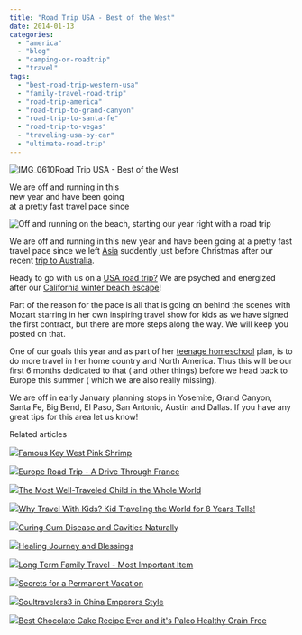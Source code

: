 ```yaml
---
title: "Road Trip USA - Best of the West"
date: 2014-01-13
categories: 
  - "america"
  - "blog"
  - "camping-or-roadtrip"
  - "travel"
tags: 
  - "best-road-trip-western-usa"
  - "family-travel-road-trip"
  - "road-trip-america"
  - "road-trip-to-grand-canyon"
  - "road-trip-to-santa-fe"
  - "road-trip-to-vegas"
  - "traveling-usa-by-car"
  - "ultimate-road-trip"
---
```


![IMG_0610](https://pub-ac94b3f306b24c0dba4238943c97f2e1.r2.dev/6a00e5502a9507883301a3fbc5cb33970b.jpg)Road Trip USA - Best of the West  
  
We are off and running in this  
new year and have been going  
at a pretty fast travel pace since

<!--more-->  
  
![Off and running on the beach, starting our year right with a road trip](https://pub-ac94b3f306b24c0dba4238943c97f2e1.r2.dev/6a00e5502a95078833019b045b0e6e970d.png)  
  
We are off and running in this new year and have been going at a pretty fast travel pace since we left [Asia](http://soultravelers3new.local/asia/ "Asia travel tips") suddently just before Christmas after our recent [trip to Australia](http://soultravelers3new.local/australia/ "Australia travel tips").  
  
Ready to go with us on a [USA road trip?](http://soultravelers3new.local/2011/06/road-trip-usa.html "road trip usa") We are psyched and energized after our [California winter beach escape](http://soultravelers3new.local/2014/01/california-winter-beach-escape-.html#more "california winter beach escape")!  
  
Part of the reason for the pace is all that is going on behind the scenes with Mozart starring in her own inspiring travel show for kids as we have signed the first contract, but there are more steps along the way. We will keep you posted on that.  
  
One of our goals this year and as part of her [teenage homeschool](http://soultravelers3new.local/2013/07/homeschool-high-school-and-world-travel.html "homeschool high school and world travel") plan, is to do more travel in her home country and North America. Thus this will be our first 6 months dedicated to that ( and other things) before we head back to Europe this summer ( which we are also really missing).  
  
We are off in early January planning stops in Yosemite, Grand Canyon, Santa Fe, Big Bend, El Paso, San Antonio, Austin and Dallas. If you have any great tips for this area let us know!  
  

Related articles

[![](http://i.zemanta.com/106565438_80_80.jpg)](http://soultravelers3new.local/2012/08/famous-key-west-pink-shrimp.html)[Famous Key West Pink Shrimp](http://soultravelers3new.local/2012/08/famous-key-west-pink-shrimp.html)

[![](http://i.zemanta.com/110192089_80_80.jpg)](http://soultravelers3new.local/2012/09/europe-road-trip-a-drive-through-france-provence-to-dordogne-via-photos-family-travel.html)[Europe Road Trip - A Drive Through France](http://soultravelers3new.local/2012/09/europe-road-trip-a-drive-through-france-provence-to-dordogne-via-photos-family-travel.html)

[![](http://i.zemanta.com/207027430_80_80.jpg)](http://soultravelers3new.local/2013/09/the-most-well-traveled-child-in-the-whole-world.html)[The Most Well-Traveled Child in the Whole World](http://soultravelers3new.local/2013/09/the-most-well-traveled-child-in-the-whole-world.html)

[![](http://i.zemanta.com/198782571_80_80.jpg)](http://soultravelers3new.local/2013/09/why-travel-with-kids-kid-traveling-the-world-for-8-years-tells.html)[Why Travel With Kids? Kid Traveling the World for 8 Years Tells!](http://soultravelers3new.local/2013/09/why-travel-with-kids-kid-traveling-the-world-for-8-years-tells.html)

[![](http://i.zemanta.com/154024597_80_80.jpg)](http://soultravelers3new.local/2013/03/curing-gum-disease-and-cavities-naturally.html)[Curing Gum Disease and Cavities Naturally](http://soultravelers3new.local/2013/03/curing-gum-disease-and-cavities-naturally.html)

[![](http://i.zemanta.com/191008312_80_80.jpg)](http://soultravelers3new.local/2013/07/healing-journey-and-blessings.html)[Healing Journey and Blessings](http://soultravelers3new.local/2013/07/healing-journey-and-blessings.html)

[![](http://i.zemanta.com/183319839_80_80.jpg)](http://soultravelers3new.local/2013/07/long-term-family-travel-most-important-item.html)[Long Term Family Travel - Most Important Item](http://soultravelers3new.local/2013/07/long-term-family-travel-most-important-item.html)

[![](http://i.zemanta.com/197008054_80_80.jpg)](http://soultravelers3new.local/2013/08/secrets-for-a-permanent-vacation-travel-tips.html)[Secrets for a Permanent Vacation](http://soultravelers3new.local/2013/08/secrets-for-a-permanent-vacation-travel-tips.html)

[![](http://i.zemanta.com/130189927_80_80.jpg)](http://soultravelers3new.local/2012/12/soultravelers3-in-china-emperors-style.html)[Soultravelers3 in China Emperors Style](http://soultravelers3new.local/2012/12/soultravelers3-in-china-emperors-style.html)

[![](http://i.zemanta.com/215357708_80_80.jpg)](http://soultravelers3new.local/2013/10/best-chocolate-cake-recipe-ever-and-its-paleo-healthy-grain-free.html)[Best Chocolate Cake Recipe Ever and it's Paleo Healthy Grain Free](http://soultravelers3new.local/2013/10/best-chocolate-cake-recipe-ever-and-its-paleo-healthy-grain-free.html)
